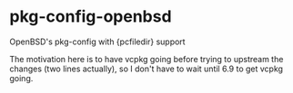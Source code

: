 # pkg-config-openbsd
OpenBSD's pkg-config with {pcfiledir} support

The motivation here is to have vcpkg going before trying to upstream the changes (two lines actually), so I don't have to wait until 6.9 to get vcpkg going.

